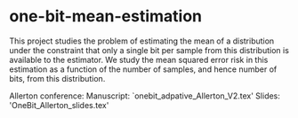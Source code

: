 # one-bit-mean-estimation

This project studies the problem of estimating the mean of a distribution under the constraint that only a single bit per sample from this distribution is available to the estimator. We study the mean squared error risk in this estimation as a function of the number of samples, and hence number of bits, from this distribution. 


Allerton conference:
Manuscript: `onebit_adpative_Allerton_V2.tex'
Slides: 'OneBit_Allerton_slides.tex'
